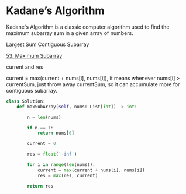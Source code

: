 # Kadane’s Algorithm

Kadane's Algorithm is a classic computer algorithm used to find the maximum subarray sum in a given array of numbers.

Largest Sum Contiguous Subarray

[53. Maximum Subarray](https://leetcode.com/problems/maximum-subarray/description/)


current and res

current = max(current + nums[i], nums[i]), it means whenever nums[i] > currentSum, just throw away currentSum, so it can accumulate more for contiguous subarray.

```python
class Solution:
    def maxSubArray(self, nums: List[int]) -> int:

        n = len(nums)

        if n == 1:
            return nums[0]

        current = 0

        res = float('-inf')

        for i in range(len(nums)):
            current = max(current + nums[i], nums[i])
            res = max(res, current)

        return res
```
